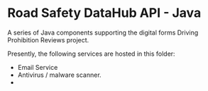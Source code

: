 # Road Safety DataHub API - Java 

A series of Java components supporting the digital forms Driving Prohibition Reviews project. 


Presently, the following services are hosted in this folder:
  
- Email Service
- Antivirus / malware scanner.
- 
